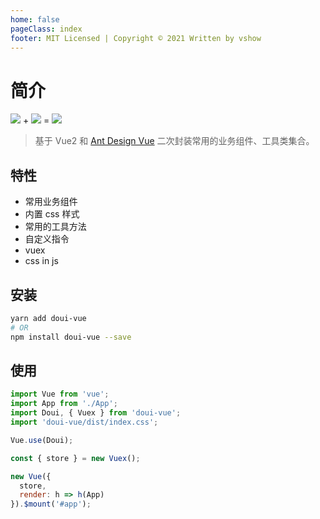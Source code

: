 ```yaml
---
home: false
pageClass: index
footer: MIT Licensed | Copyright © 2021 Written by vshow
---
```


# 简介

<div class="logos">
  <img src="https://cn.vuejs.org/images/logo.png" />
  <span class="sign">+</span>
  <img src="https://gw.alipayobjects.com/zos/rmsportal/KDpgvguMpGfqaHPjicRK.svg" />
  <span class="sign">=</span>
  <img class="logo" src="http://f.dooomi.com/image/do.png" />
</div>

> 基于 Vue2 和 [Ant Design Vue](https://antdv.com) 二次封装常用的业务组件、工具类集合。

## 特性

- 常用业务组件
- 内置 css 样式
- 常用的工具方法
- 自定义指令
- vuex
- css in js

## 安装

```bash
yarn add doui-vue
# OR
npm install doui-vue --save
```

## 使用

```js
import Vue from 'vue';
import App from './App';
import Doui, { Vuex } from 'doui-vue';
import 'doui-vue/dist/index.css';

Vue.use(Doui);

const { store } = new Vuex();

new Vue({
  store,
  render: h => h(App)
}).$mount('#app');
```
